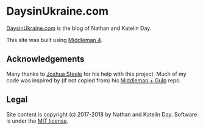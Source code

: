 # DaysinUkraine.com

[DaysinUkraine.com][blog] is the blog of Nathan and Katelin Day.

This site was built using [Middleman 4][middleman].

## Acknowledgements

Many thanks to [Joshua Steele][josh-steele] for his help with this project. Much of my code was inspired by (if not copied from) his [Middleman + Gulp][middleman-gulp] repo.

## Legal

Site content is copyright (c) 2017-2018 by Nathan and Katelin Day. Software is under the [MIT license][license].

[gemnasium-svg]: https://beta.gemnasium.com/badges/github.com/speedy1812/daysinukraine.com.svg
[gemnasium]: https://beta.gemnasium.com/projects/github.com/speedy1812/daysinukraine.com
[blog]: http://daysinukraine.com/
[middleman]: https://middlemanapp.com/
[josh-steele]: https://github.com/joshukraine
[middleman-gulp]: https://github.com/joshukraine/middleman-gulp
[license]: https://github.com/speedy1812/daysinukraine.com/blob/master/LICENSE

